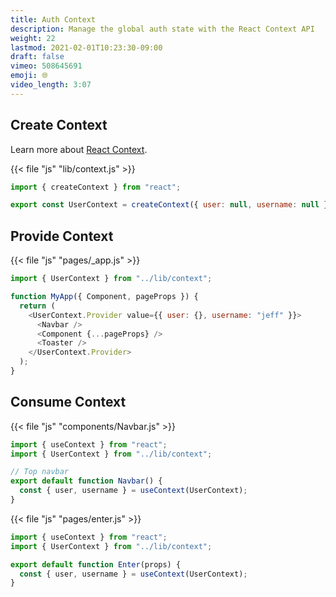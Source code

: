 ```yaml
---
title: Auth Context
description: Manage the global auth state with the React Context API
weight: 22
lastmod: 2021-02-01T10:23:30-09:00
draft: false
vimeo: 508645691
emoji: 🌐
video_length: 3:07
---
```


## Create Context

Learn more about [React Context](https://reactjs.org/docs/context.html).

{{< file "js" "lib/context.js" >}}

```javascript
import { createContext } from "react";

export const UserContext = createContext({ user: null, username: null });
```

## Provide Context

{{< file "js" "pages/_app.js" >}}

```javascript
import { UserContext } from "../lib/context";

function MyApp({ Component, pageProps }) {
  return (
    <UserContext.Provider value={{ user: {}, username: "jeff" }}>
      <Navbar />
      <Component {...pageProps} />
      <Toaster />
    </UserContext.Provider>
  );
}
```

## Consume Context

{{< file "js" "components/Navbar.js" >}}

```javascript
import { useContext } from "react";
import { UserContext } from "../lib/context";

// Top navbar
export default function Navbar() {
  const { user, username } = useContext(UserContext);
}
```

{{< file "js" "pages/enter.js" >}}

```javascript
import { useContext } from "react";
import { UserContext } from "../lib/context";

export default function Enter(props) {
  const { user, username } = useContext(UserContext);
}
```

